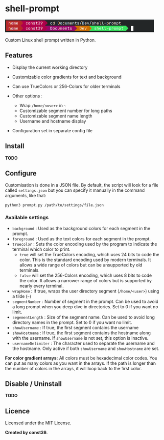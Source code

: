 # shell-prompt

![example](screenshots/screenshot.png)

Custom Linux shell prompt written in Python.

## Features

-   Display the current working directory
-   Customizable color gradients for text and background
-   Can use TrueColors or 256-Colors for older terminals
-   Other options :
    -   Wrap `/home/<user>` in `~`
    -   Customizable segment number for long paths
    -   Customizable segment name length
    -   Username and hostname display

-   Configuration set in separate config file

## Install

**TODO**

## Configure

Customisation is done in a JSON file. By default, the script will look for a file called `settings.json` but you can specify it manually in the command arguments, like that:

```
python3 prompt.py /path/to/settings/file.json
```

### Available settings

-   `background` : Used as the background colors for each segment in the prompt.
-   `foreground` : Used as the text colors for each segment in the prompt.
-   `truecolor` : Sets the color encoding used by the program to indicate the terminal which color to print.
    -   `true` will set the TrueColors encoding, which uses 24 bits to code the color. This is the standard encoding used by modern terminals. It allows a wide range of colors but can be unsupported by old terminals.
    -   `false` will set the 256-Colors encoding, which uses 8 bits to code the color. It allows a narrower range of colors but is supported by nearly every terminal.
-   `wrapHome` : If true, wraps the user directory segment (`/home/<user>`) using a tilde (`~`)
-   `segmentNumber` : Number of segment in the prompt. Can be used to avoid a long prompt when you deep dive in directories. Set to 0 if you want no limit.
-   `segementLength` : Size of the segment name. Can be used to avoid long directory names in the prompt. Set to 0 if you want no limit.
-   `showUsername` : If true, the first segment contains the username 
-   `showHostname` : If true, the first segment contains the hostname along with the username. If `showUsername` is not set, this option is inactive. 
-   `usernameDelimiter` : The character used to separate the username and the hostname. Only active if both `showUsername` and `showHostname` are set.

**For color gradient arrays:**
All colors must be hexadecimal color codes. You can put as many colors as you want in the arrays. If the path is longer than the number of colors in the arrays, it will loop back to the first color.

## Disable / Uninstall

**TODO**

## Licence

Licensed under the MIT License.

**Created by const39.**
